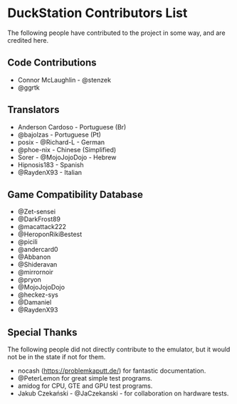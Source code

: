 # DuckStation Contributors List
The following people have contributed to the project in some way, and are credited here.

## Code Contributions
- Connor McLaughlin - @stenzek
- @ggrtk

## Translators
- Anderson Cardoso - Portuguese (Br)
- @bajolzas - Portuguese (Pt)
- posix - @Richard-L - German
- @phoe-nix - Chinese (Simplified)
- Sorer - @MojoJojoDojo - Hebrew
- Hipnosis183 - Spanish
- @RaydenX93 - Italian

## Game Compatibility Database
 - @Zet-sensei
 - @DarkFrost89
 - @macattack222
 - @HeroponRikiBestest
 - @picili
 - @andercard0
 - @Abbanon
 - @Shideravan
 - @mirrornoir
 - @pryon
 - @MojoJojoDojo
 - @heckez-sys
 - @Damaniel
 - @RaydenX93

## Special Thanks
The following people did not directly contribute to the emulator, but it would not be in the state if not for them.
 - nocash (https://problemkaputt.de/) for fantastic documentation.
 - @PeterLemon for great simple test programs.
 - amidog for CPU, GTE and GPU test programs.
 - Jakub Czekański - @JaCzekanski - for collaboration on hardware tests.

